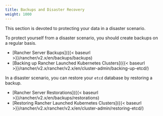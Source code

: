 ```yaml
---
title: Backups and Disaster Recovery
weight: 1000
---
```


This section is devoted to protecting your data in a disaster scenario.


To protect yourself from a disaster scenario, you should create backups on a regular basis.

  - [Rancher Server Backups]({{< baseurl >}}/rancher/v2.x/en/backups/backups)
  - [Backing up Rancher Launched Kubernetes Clusters]({{< baseurl >}}/rancher/v2.x/rancher/v2.x/en/cluster-admin/backing-up-etcd/)


In a disaster scenario, you can restore your `etcd` database by restoring a backup.

   - [Rancher Server Restorations]({{< baseurl >}}/rancher/v2.x/en/backups/restorations)
   - [Restoring Rancher Launched Kubernetes Clusters]({{< baseurl >}}/rancher/v2.x/rancher/v2.x/en/cluster-admin/restoring-etcd/)
